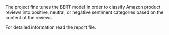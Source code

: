 The project fine tunes the BERT model in order to classify Amazon product reviews into positive, neutral, or negative sentiment categories based on the content of the reviews

For detailed information read the report file.
